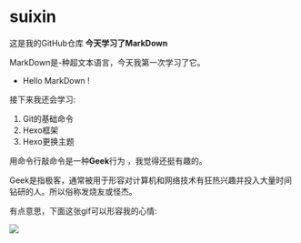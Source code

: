 # suixin
这是我的GitHub仓库
**今天学习了MarkDown**

MarkDown是-种超文本语言，今天我第一次学习了它。

* Hello MarkDown !

接下来我还会学习:

1. Git的基础命令
2. Hexo框架
3. Hexo更换主题

用命令行敲命令是一种**Geek**行为 ，我觉得还挺有趣的。

Geek是指极客，通常被用于形容对计算机和网络技术有狂热兴趣并投入大量时间钻研的人。所以俗称发烧友或怪杰。

有点意思，下面这张gif可以形容我的心情:

![](https://qgt-style.oss-cn-hangzhou.aliyuncs.com/newcoursep4/g1/g1-2-2/tenor.gif)
